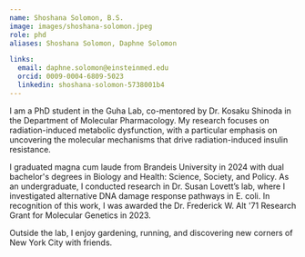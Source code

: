 ```yaml
---
name: Shoshana Solomon, B.S.
image: images/shoshana-solomon.jpeg
role: phd
aliases: Shoshana Solomon, Daphne Solomon

links:
  email: daphne.solomon@einsteinmed.edu
  orcid: 0009-0004-6809-5023
  linkedin: shoshana-solomon-5738001b4
---
```


I am a PhD student in the Guha Lab, co-mentored by Dr. Kosaku Shinoda in the Department of Molecular Pharmacology. My research focuses on radiation-induced metabolic dysfunction, with a particular emphasis on uncovering the molecular mechanisms that drive radiation-induced insulin resistance.

I graduated magna cum laude from Brandeis University in 2024 with dual bachelor's degrees in Biology and Health: Science, Society, and Policy. As an undergraduate, I conducted research in Dr. Susan Lovett’s lab, where I investigated alternative DNA damage response pathways in E. coli. In recognition of this work, I was awarded the Dr. Frederick W. Alt '71 Research Grant for Molecular Genetics in 2023.

Outside the lab, I enjoy gardening, running, and discovering new corners of New York City with friends.
